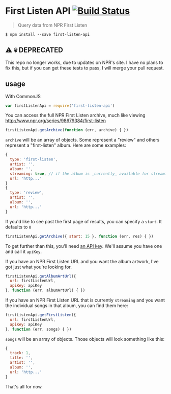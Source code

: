 # First Listen API [![Build Status](https://travis-ci.org/brandly/first-listen-api.svg?branch=master)](https://travis-ci.org/brandly/first-listen-api)

> Query data from NPR First Listen

```shell
$ npm install --save first-listen-api
```

## :warning: :skull: DEPRECATED

This repo no longer works, due to updates on NPR's site. I have no plans to fix this, but if you can get these tests to pass, I will merge your pull request.

## usage

With CommonJS

```js
var firstListenApi = require('first-listen-api')
```

You can access the full NPR First Listen archive, much like viewing http://www.npr.org/series/98679384/first-listen
```js
firstListenApi.getArchive(function (err, archive) { })
```

`archive` will be an array of objects. Some represent a "review" and others represent a "first-listen" album. Here are some examples:
```js
{
  type: 'first-listen',
  artist: '',
  album: '',
  streaming: true, // if the album is _currently_ available for streaming
  url: 'http...'
}
{
  type: 'review',
  artist: '',
  album: '',
  url: 'http...'
}
```

If you'd like to see past the first page of results, you can specify a `start`. It defaults to `0`
```js
firstListenApi.getArchive({ start: 15 }, function (err, res) { })
```

To get further than this, you'll need [an API key](http://www.npr.org/api/index). We'll assume you have one and call it `apiKey`.

If you have an NPR First Listen URL and you want the album artwork, I've got just what you're looking for.

```js
firstListenApi.getAlbumArtUrl({
  url: firstListenUrl,
  apiKey: apiKey
}, function (err, albumArtUrl) { })
```

If you have an NPR First Listen URL that is currently `streaming` and you want the individual songs in that album, you can find them here:

```js
firstListenApi.getFirstListen({
  url: firstListenUrl,
  apiKey: apiKey
}, function (err, songs) { })
```

`songs` will be an array of objects. Those objects will look something like this:

```js
{
  track: 1,
  title: '',
  artist: '',
  album: '',
  url: 'http...'
}
```

That's all for now.

